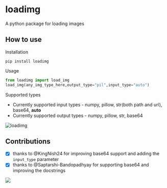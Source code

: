 # loadimg

A python package for loading images

## How to use
Installation
```
pip install loadimg
```
Usage
```python
from loadimg import load_img
load_img(any_img_type_here,output_type="pil",input_type="auto") 
```
Supported types
- Currently supported input types - numpy, pillow, str(both path and url), base64, **auto**
- Currently supported output types - numpy, pillow, str, base64

![loadimg](https://github.com/not-lain/loadimg/blob/main/loadimg.png?raw=true)

## Contributions

- [x] thanks to @KingNish24 for improving base64 support and adding the `input_type` parameter
- [x] thanks to @Saptarshi-Bandopadhyay for supporting base64 and improving the docstrings

<a href="https://github.com/not-lain/loadimg/graphs/contributors">
  <img src="https://contrib.rocks/image?repo=not-lain/loadimg" />
</a>
